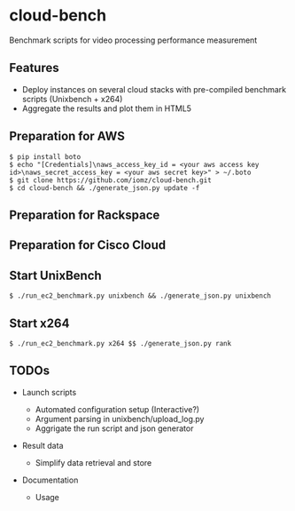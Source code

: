 cloud-bench
=================

Benchmark scripts for video processing performance measurement

Features
----
* Deploy instances on several cloud stacks with pre-compiled benchmark scripts (Unixbench + x264)
* Aggregate the results and plot them in HTML5

Preparation for AWS
----
    $ pip install boto
    $ echo "[Credentials]\naws_access_key_id = <your aws access key id>\naws_secret_access_key = <your aws secret key>" > ~/.boto
    $ git clone https://github.com/iomz/cloud-bench.git
    $ cd cloud-bench && ./generate_json.py update -f
    
Preparation for Rackspace
----

Preparation for Cisco Cloud
----

Start UnixBench
----
    $ ./run_ec2_benchmark.py unixbench && ./generate_json.py unixbench

Start x264
----
    $ ./run_ec2_benchmark.py x264 $$ ./generate_json.py rank

TODOs
----
* Launch scripts
    * Automated configuration setup (Interactive?)
    * Argument parsing in unixbench/upload_log.py
    * Aggrigate the run script and json generator

* Result data
    * Simplify data retrieval and store

* Documentation
    * Usage
